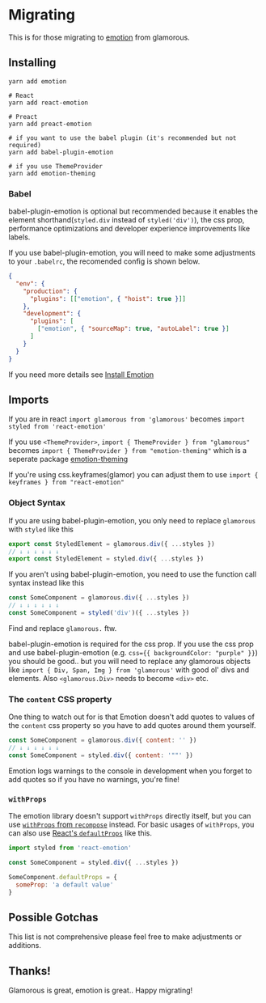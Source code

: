 # Migrating

This is for those migrating to [emotion](https://emotion.sh) from glamorous.

## Installing

```
yarn add emotion

# React
yarn add react-emotion

# Preact
yarn add preact-emotion

# if you want to use the babel plugin (it's recommended but not required)
yarn add babel-plugin-emotion

# if you use ThemeProvider
yarn add emotion-theming
```
### Babel
babel-plugin-emotion is optional but recommended because it enables the element shorthand(`styled.div` instead of `styled('div')`), the css prop, performance optimizations and developer experience improvements like labels.

If you use babel-plugin-emotion, you will need to make some adjustments to your `.babelrc`, the recomended config is shown below.
```json
{
  "env": {
    "production": {
      "plugins": [["emotion", { "hoist": true }]]
    },
    "development": {
      "plugins": [
        ["emotion", { "sourceMap": true, "autoLabel": true }]
      ]
    }
  }
}
```

If you need more details see [Install Emotion](https://emotion.sh/docs/install)

## Imports

If you are in react `import glamorous from 'glamorous'` becomes `import styled from 'react-emotion'`

If you use `<ThemeProvider>`, `import { ThemeProvider } from "glamorous"` becomes `import { ThemeProvider } from "emotion-theming"` which is a seperate package [emotion-theming](https://github.com/emotion-js/emotion/tree/master/packages/emotion-theming)

If you're using css.keyframes(glamor) you can adjust them to use `import { keyframes } from "react-emotion"`

### Object Syntax

If you are using babel-plugin-emotion, you only need to replace `glamorous` with `styled` like this

```jsx
export const StyledElement = glamorous.div({ ...styles })
// ↓ ↓ ↓ ↓ ↓ ↓
export const StyledElement = styled.div({ ...styles })
```

If you aren't using babel-plugin-emotion, you need to use the function call syntax instead like this

```jsx
const SomeComponent = glamorous.div({ ...styles })
// ↓ ↓ ↓ ↓ ↓ ↓
const SomeComponent = styled('div')({ ...styles })
```


Find and replace `glamorous.` ftw.

babel-plugin-emotion is required for the css prop. If you use the css prop and use babel-plugin-emotion (e.g. `css={{ backgroundColor: "purple" }}`) you should be good.. but you will need to replace any glamorous objects like `import { Div, Span, Img } from 'glamorous'` with good ol' divs and elements. Also `<glamorous.Div>` needs to become `<div>` etc.

### The `content` CSS property

One thing to watch out for is that Emotion doesn't add quotes to values of the `content` css property so you have to add quotes around them yourself.
```jsx
const SomeComponent = glamorous.div({ content: '' })
// ↓ ↓ ↓ ↓ ↓ ↓
const SomeComponent = styled.div({ content: '""' })
```
Emotion logs warnings to the console in development when you forget to add quotes so if you have no warnings, you're fine!


### `withProps`

The emotion library doesn't support `withProps` directly itself, but you can use [`withProps` from `recompose`](https://github.com/emotion-js/emotion/blob/master/docs/with-props.md) instead. For basic usages of `withProps`, you can also use [React's `defaultProps`](https://reactjs.org/docs/react-component.html#defaultprops) like this.
```jsx
import styled from 'react-emotion'

const SomeComponent = styled.div({ ...styles })

SomeComponent.defaultProps = {
  someProp: 'a default value'
}

```

## Possible Gotchas

This list is not comprehensive please feel free to make adjustments or additions.

## Thanks!

Glamorous is great, emotion is great.. Happy migrating!
